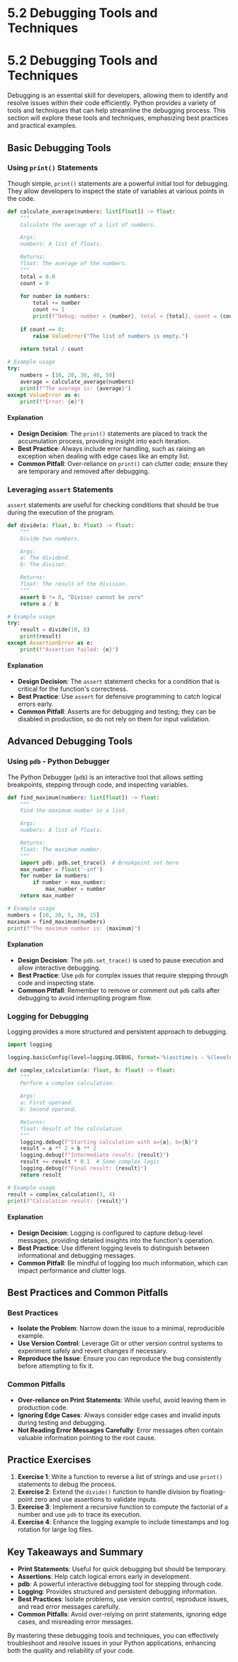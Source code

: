 # 5.2 Debugging Tools and Techniques

# 5.2 Debugging Tools and Techniques

Debugging is an essential skill for developers, allowing them to identify and resolve issues within their code efficiently. Python provides a variety of tools and techniques that can help streamline the debugging process. This section will explore these tools and techniques, emphasizing best practices and practical examples.

## Basic Debugging Tools

### Using `print()` Statements

Though simple, `print()` statements are a powerful initial tool for debugging. They allow developers to inspect the state of variables at various points in the code.

```python
def calculate_average(numbers: list[float]) -> float:
    """
    Calculate the average of a list of numbers.

    Args:
    numbers: A list of floats.

    Returns:
    float: The average of the numbers.
    """
    total = 0.0
    count = 0
    
    for number in numbers:
        total += number
        count += 1
        print(f"Debug: number = {number}, total = {total}, count = {count}")
    
    if count == 0:
        raise ValueError("The list of numbers is empty.")
    
    return total / count

# Example usage
try:
    numbers = [10, 20, 30, 40, 50]
    average = calculate_average(numbers)
    print(f"The average is: {average}")
except ValueError as e:
    print(f"Error: {e}")
```

#### Explanation
- **Design Decision**: The `print()` statements are placed to track the accumulation process, providing insight into each iteration.
- **Best Practice**: Always include error handling, such as raising an exception when dealing with edge cases like an empty list.
- **Common Pitfall**: Over-reliance on `print()` can clutter code; ensure they are temporary and removed after debugging.

### Leveraging `assert` Statements

`assert` statements are useful for checking conditions that should be true during the execution of the program.

```python
def divide(a: float, b: float) -> float:
    """
    Divide two numbers.

    Args:
    a: The dividend.
    b: The divisor.

    Returns:
    float: The result of the division.
    """
    assert b != 0, "Divisor cannot be zero"
    return a / b

# Example usage
try:
    result = divide(10, 0)
    print(result)
except AssertionError as e:
    print(f"Assertion failed: {e}")
```

#### Explanation
- **Design Decision**: The `assert` statement checks for a condition that is critical for the function's correctness.
- **Best Practice**: Use `assert` for defensive programming to catch logical errors early.
- **Common Pitfall**: Asserts are for debugging and testing; they can be disabled in production, so do not rely on them for input validation.

## Advanced Debugging Tools

### Using `pdb` - Python Debugger

The Python Debugger (`pdb`) is an interactive tool that allows setting breakpoints, stepping through code, and inspecting variables.

```python
def find_maximum(numbers: list[float]) -> float:
    """
    Find the maximum number in a list.

    Args:
    numbers: A list of floats.

    Returns:
    float: The maximum number.
    """
    import pdb; pdb.set_trace()  # Breakpoint set here
    max_number = float('-inf')
    for number in numbers:
        if number > max_number:
            max_number = number
    return max_number

# Example usage
numbers = [10, 20, 5, 30, 15]
maximum = find_maximum(numbers)
print(f"The maximum number is: {maximum}")
```

#### Explanation
- **Design Decision**: The `pdb.set_trace()` is used to pause execution and allow interactive debugging.
- **Best Practice**: Use `pdb` for complex issues that require stepping through code and inspecting state.
- **Common Pitfall**: Remember to remove or comment out `pdb` calls after debugging to avoid interrupting program flow.

### Logging for Debugging

Logging provides a more structured and persistent approach to debugging.

```python
import logging

logging.basicConfig(level=logging.DEBUG, format='%(asctime)s - %(levelname)s - %(message)s')

def complex_calculation(a: float, b: float) -> float:
    """
    Perform a complex calculation.

    Args:
    a: First operand.
    b: Second operand.

    Returns:
    float: Result of the calculation.
    """
    logging.debug(f"Starting calculation with a={a}, b={b}")
    result = a ** 2 + b ** 2
    logging.debug(f"Intermediate result: {result}")
    result += result * 0.1  # Some complex logic
    logging.debug(f"Final result: {result}")
    return result

# Example usage
result = complex_calculation(3, 4)
print(f"Calculation result: {result}")
```

#### Explanation
- **Design Decision**: Logging is configured to capture debug-level messages, providing detailed insights into the function's operation.
- **Best Practice**: Use different logging levels to distinguish between informational and debugging messages.
- **Common Pitfall**: Be mindful of logging too much information, which can impact performance and clutter logs.

## Best Practices and Common Pitfalls

### Best Practices
- **Isolate the Problem**: Narrow down the issue to a minimal, reproducible example.
- **Use Version Control**: Leverage Git or other version control systems to experiment safely and revert changes if necessary.
- **Reproduce the Issue**: Ensure you can reproduce the bug consistently before attempting to fix it.

### Common Pitfalls
- **Over-reliance on Print Statements**: While useful, avoid leaving them in production code.
- **Ignoring Edge Cases**: Always consider edge cases and invalid inputs during testing and debugging.
- **Not Reading Error Messages Carefully**: Error messages often contain valuable information pointing to the root cause.

## Practice Exercises

1. **Exercise 1**: Write a function to reverse a list of strings and use `print()` statements to debug the process.
2. **Exercise 2**: Extend the `divide()` function to handle division by floating-point zero and use assertions to validate inputs.
3. **Exercise 3**: Implement a recursive function to compute the factorial of a number and use `pdb` to trace its execution.
4. **Exercise 4**: Enhance the logging example to include timestamps and log rotation for large log files.

## Key Takeaways and Summary

- **Print Statements**: Useful for quick debugging but should be temporary.
- **Assertions**: Help catch logical errors early in development.
- **pdb**: A powerful interactive debugging tool for stepping through code.
- **Logging**: Provides structured and persistent debugging information.
- **Best Practices**: Isolate problems, use version control, reproduce issues, and read error messages carefully.
- **Common Pitfalls**: Avoid over-relying on print statements, ignoring edge cases, and misreading error messages.

By mastering these debugging tools and techniques, you can effectively troubleshoot and resolve issues in your Python applications, enhancing both the quality and reliability of your code.

